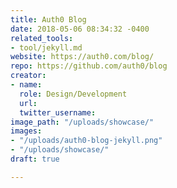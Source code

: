 ```yaml
---
title: Auth0 Blog
date: 2018-05-06 08:34:32 -0400
related_tools:
- tool/jekyll.md
website: https://auth0.com/blog/
repo: https://github.com/auth0/blog
creator:
- name: 
  role: Design/Development
  url: 
  twitter_username: 
image_path: "/uploads/showcase/"
images:
- "/uploads/auth0-blog-jekyll.png"
- "/uploads/showcase/"
draft: true

---
```

